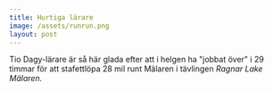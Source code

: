 ```yaml
---
title: Hurtiga lärare
image: /assets/runrun.png
layout: post
---
```

Tio Dagy-lärare är så här glada efter att i helgen ha "jobbat över" i 29 timmar för att stafettlöpa 28 mil runt Mälaren i tävlingen <i>Ragnar Lake Mälaren.</i>
